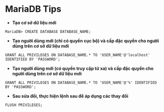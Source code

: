# MariaDB Tips
- **Tạo cơ sở dữ liệu mới**
```
MariaDB> CREATE DATABASE DATABASE_NAME;
```
- **Tạo người dùng mới (chỉ có quyền cục bộ) và cấp đặc quyền cho người dùng trên cơ sở dữ liệu mới**
```
GRANT ALL PRIVILEGES ON DATABASE_NAME.* TO 'USER_NAME'@'localhost' IDENTIFIED BY 'PASSWORD';
```
- **Tạo người dùng mới (có quyền truy cập từ xa) và cấp đặc quyền cho người dùng trên cơ sở dữ liệu mới**
```
GRANT ALL PRIVILEGES ON DATABASE_NAME.* TO 'USER_NAME'@'%' IDENTIFIED BY 'PASSWORD';
```
- **Sau sửa đổi, thực hiện lệnh sau để áp dụng các thay đổi**
```
FLUSH PRIVILEGES;
```
